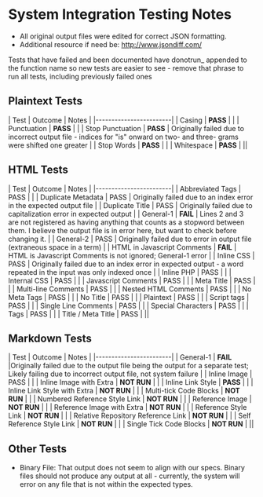 # System Integration Testing Notes

- All original output files were edited for correct JSON formatting.
- Additional resource if need be: http://www.jsondiff.com/

Tests that have failed and been documented have donotrun_ appended to the
function name so new tests are easier to see - remove that phrase to run all
tests, including previously failed ones

## Plaintext Tests

| Test | Outcome | Notes |
|------------------------|
| Casing | **PASS** |  |
| Punctuation | **PASS** |  |
| Stop Punctuation | **PASS** | Originally failed due to incorrect output file - indices for "is" onward on two- and three- grams were shifted one greater |
| Stop Words | **PASS** |  |
| Whitespace | **PASS** |  ||

## HTML Tests

| Test | Outcome | Notes |
|------------------------|
| Abbreviated Tags | PASS |  |
| Duplicate Metadata | PASS | Originally failed due to an index error in the expected output file |
| Duplicate Title | PASS | Originally failed due to capitalization error in expected output |
| General-1 | **FAIL** | Lines 2 and 3 are not registered as having anything that counts as a stopword between them. I believe the output file is in error here, but want to check before changing it. |
| General-2 | PASS | Originally failed due to error in output file (extraneous space in a term) |
| HTML in Javascript Comments | **FAIL** | HTML is Javascript Comments is not ignored; General-1 error |
| Inline CSS | PASS | Originally failed due to an index error in expected output - a word repeated in the input was only indexed once |
| Inline PHP | PASS |  |
| Internal CSS | PASS |  |
| Javascript Comments | PASS |  |
| Meta Title | PASS |  |
| Multi-line Comments | PASS |  |
| Nested HTML Comments | PASS |  |
| No Meta Tags | PASS |  |
| No Title | PASS |  |
| Plaintext | PASS | |
| Script tags | PASS |  |
| Single Line Comments | PASS |  |
| Special Characters | PASS |  |
| Tags | PASS |  |
| Title / Meta Title | PASS |  ||

## Markdown Tests

| Test | Outcome | Notes |
|------------------------|
| General-1 | **FAIL** |Originally failed due to the output file being the output for a separate test; Likely failing due to incorrect output file, not system failure |
| Inline Image | PASS |  |
| Inline Image with Extra | **NOT RUN** |  |
| Inline Link Style | **PASS** |  |
| Inline Link Style with Extra | **NOT RUN** |  |
| Multi-tick Code Blocks | **NOT RUN** |  |
| Numbered Reference Style Link | **NOT RUN** |  |
| Reference Image | **NOT RUN** |  |
| Reference Image with Extra | **NOT RUN** |  |
| Reference Style Link | **NOT RUN** |  |
| Relative Repository Reference Link | **NOT RUN** |  |
| Self Reference Style Link | **NOT RUN** |  |
| Single Tick Code Blocks | **NOT RUN** |  ||

## Other Tests

- Binary File: That output does not seem to align with our specs. Binary files should not produce any output at all - currently, the system will error on any file that is not within the expected types.
